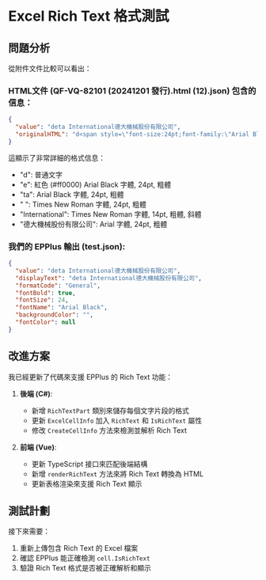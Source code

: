# Excel Rich Text 格式測試

## 問題分析

從附件文件比較可以看出：

### HTML文件 (QF-VQ-82101 (20241201 發行).html (12).json) 包含的信息：
```json
{
  "value": "deta International德大機械股份有限公司",
  "originalHTML": "d<span style=\"font-size:24pt;font-family:\"Arial Black\",Arial;font-weight:bold;color:#ff0000;\">e</span><span style=\"font-size:24pt;font-family:\"Arial Black\",Arial;font-weight:bold;\">ta</span><span style=\"font-size:24pt;font-family:\"Times New Roman\";font-weight:bold;\"> </span><span style=\"font-size:14pt;font-family:\"Times New Roman\";font-weight:bold;font-style:italic;\">International</span><span style=\"font-size:24pt;font-family:Arial;font-weight:bold;\">德大機械股份有限公司</span>"
}
```

這顯示了非常詳細的格式信息：
- "d": 普通文字
- "e": 紅色 (#ff0000) Arial Black 字體, 24pt, 粗體
- "ta": Arial Black 字體, 24pt, 粗體  
- " ": Times New Roman 字體, 24pt, 粗體
- "International": Times New Roman 字體, 14pt, 粗體, 斜體
- "德大機械股份有限公司": Arial 字體, 24pt, 粗體

### 我們的 EPPlus 輸出 (test.json):
```json
{
  "value": "deta International德大機械股份有限公司",
  "displayText": "deta International德大機械股份有限公司", 
  "formatCode": "General",
  "fontBold": true,
  "fontSize": 24,
  "fontName": "Arial Black",
  "backgroundColor": "",
  "fontColor": null
}
```

## 改進方案

我已經更新了代碼來支援 EPPlus 的 Rich Text 功能：

1. **後端 (C#)**:
   - 新增 `RichTextPart` 類別來儲存每個文字片段的格式
   - 更新 `ExcelCellInfo` 加入 `RichText` 和 `IsRichText` 屬性  
   - 修改 `CreateCellInfo` 方法來檢測並解析 Rich Text

2. **前端 (Vue)**:
   - 更新 TypeScript 接口來匹配後端結構
   - 新增 `renderRichText` 方法來將 Rich Text 轉換為 HTML
   - 更新表格渲染來支援 Rich Text 顯示

## 測試計劃

接下來需要：
1. 重新上傳包含 Rich Text 的 Excel 檔案
2. 確認 EPPlus 能正確檢測 `cell.IsRichText`
3. 驗證 Rich Text 格式是否被正確解析和顯示